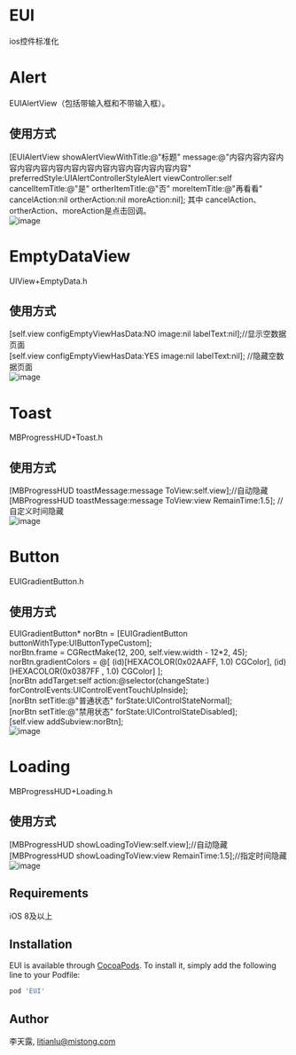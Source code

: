 # EUI

ios控件标准化

# Alert
EUIAlertView（包括带输入框和不带输入框）。
## 使用方式
[EUIAlertView showAlertViewWithTitle:@"标题" message:@"内容内容内容内容内容内容内容内容内容内容内容内容内容内容内容" preferredStyle:UIAlertControllerStyleAlert viewController:self cancelItemTitle:@"是" ortherItemTitle:@"否" moreItemTitle:@"再看看" cancelAction:nil ortherAction:nil moreAction:nil];
其中 cancelAction、ortherAction、moreAction是点击回调。  
![image](https://raw.githubusercontent.com/MST-EUI/EUI-ios/master/Example/EUI/Screenshots/alert.png)

# EmptyDataView
UIView+EmptyData.h
## 使用方式
[self.view configEmptyViewHasData:NO image:nil labelText:nil];//显示空数据页面  
[self.view configEmptyViewHasData:YES image:nil labelText:nil]; //隐藏空数据页面  
![image](https://raw.githubusercontent.com/MST-EUI/EUI-ios/master/Example/EUI/Screenshots/emptydata.png)

# Toast
MBProgressHUD+Toast.h
## 使用方式
[MBProgressHUD toastMessage:message ToView:self.view];//自动隐藏
[MBProgressHUD toastMessage:message ToView:view RemainTime:1.5]; //自定义时间隐藏  
![image](https://raw.githubusercontent.com/MST-EUI/EUI-ios/master/Example/EUI/Screenshots/toast.png)


# Button
EUIGradientButton.h
## 使用方式
EUIGradientButton* norBtn = [EUIGradientButton buttonWithType:UIButtonTypeCustom];  
norBtn.frame = CGRectMake(12, 200, self.view.width - 12*2, 45);  
norBtn.gradientColors = @[
(id)[HEXACOLOR(0x02AAFF, 1.0) CGColor],
(id)[HEXACOLOR(0x0387FF , 1.0) CGColor]
];  
[norBtn addTarget:self action:@selector(changeState:) forControlEvents:UIControlEventTouchUpInside];  
[norBtn setTitle:@"普通状态" forState:UIControlStateNormal];  
[norBtn setTitle:@"禁用状态" forState:UIControlStateDisabled];  
[self.view addSubview:norBtn];  
![image](https://raw.githubusercontent.com/MST-EUI/EUI-ios/master/Example/EUI/Screenshots/button.png)

# Loading
MBProgressHUD+Loading.h
## 使用方式
[MBProgressHUD showLoadingToView:self.view];//自动隐藏  
[MBProgressHUD showLoadingToView:view RemainTime:1.5];//指定时间隐藏    
![image](https://raw.githubusercontent.com/MST-EUI/EUI-ios/master/Example/EUI/Screenshots/loading.png)

## Requirements
iOS 8及以上

## Installation

EUI is available through [CocoaPods](https://cocoapods.org). To install
it, simply add the following line to your Podfile:

```ruby
pod 'EUI'
```

## Author

李天露, litianlu@mistong.com

